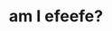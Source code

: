 ---
title: 'am I efeefe?'
onpage_menu: true
content:
    items: '@self.modular'
    custom:
        - _about
        - _resume
#        - _portfolio
        - _call
#        - _testimonials
#        - _contact
theme: efeefe-cv
---